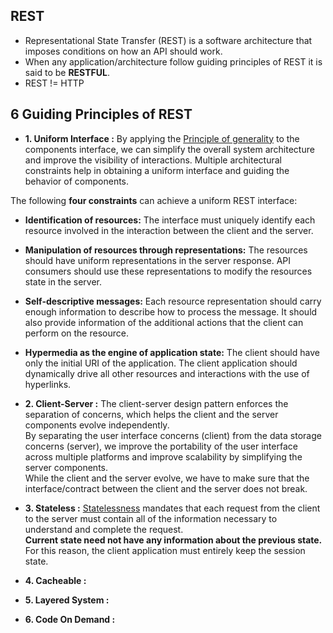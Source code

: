 ## REST
- Representational State Transfer (REST) is a software architecture that imposes conditions on how an API should work.
- When any application/architecture follow guiding principles of REST it is said to be **RESTFUL**.
- REST != HTTP

## 6 Guiding Principles of REST
- **1. Uniform Interface :** By applying the [Principle of generality](https://www.d.umn.edu/~gshute/softeng/principles.html) to the components interface, we can simplify the overall system architecture and improve the visibility 
of interactions. Multiple architectural constraints help in obtaining a uniform interface and guiding the behavior of components.

The following **four constraints** can achieve a uniform REST interface:

   - **Identification of resources:** The interface must uniquely identify each resource involved in the interaction between the client and the server.
   - **Manipulation of resources through representations:** The resources should have uniform representations in the server response. API consumers should use these representations to modify the resources state in the server.
   - **Self-descriptive messages:** Each resource representation should carry enough information to describe how to process the message. It should also provide information of the additional actions that the client can perform on the resource.
   - **Hypermedia as the engine of application state:** The client should have only the initial URI of the application. The client application should dynamically drive all other resources and interactions with the use of hyperlinks.


- **2. Client-Server :** The client-server design pattern enforces the separation of concerns, which helps the client and the server components evolve independently. <br>
By separating the user interface concerns (client) from the data storage concerns (server), we improve the portability of the user interface across multiple platforms and improve scalability by simplifying the server components. <br>
While the client and the server evolve, we have to make sure that the interface/contract between the client and the server does not break.

- **3. Stateless :** [Statelessness](https://restfulapi.net/statelessness/) mandates that each request from the client to the server must contain all of the information necessary to understand and complete the request. <br>
 **Current state need not have any information about the previous state.** For this reason, the client application must entirely keep the session state.
 
- **4. Cacheable :**
- **5. Layered System :**
- **6. Code On Demand :**
